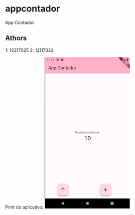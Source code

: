 # appcontador

App Contador.

## Athors

1: 12217025
2: 12117022

Print do aplicativo:
<img src="./print.png">
